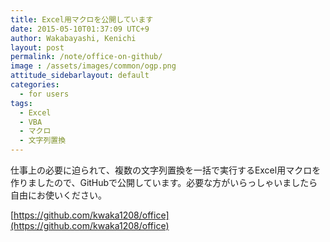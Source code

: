 ```yaml
---
title: Excel用マクロを公開しています
date: 2015-05-10T01:37:09 UTC+9
author: Wakabayashi, Kenichi
layout: post
permalink: /note/office-on-github/
image : /assets/images/common/ogp.png
attitude_sidebarlayout: default
categories:
  - for users
tags:
  - Excel
  - VBA
  - マクロ
  - 文字列置換
---
```

仕事上の必要に迫られて、複数の文字列置換を一括で実行するExcel用マクロを作りましたので、GitHubで公開しています。必要な方がいらっしゃいましたら自由にお使いください。

[https://github.com/kwaka1208/office](https://github.com/kwaka1208/office)
